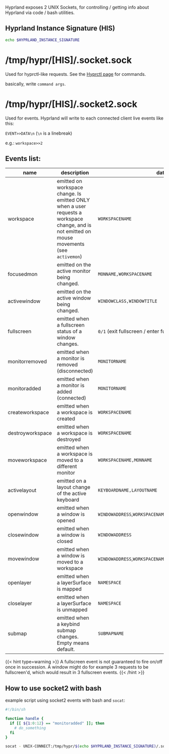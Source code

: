 Hyprland exposes 2 UNIX Sockets, for controlling / getting info about Hyprland
via code / bash utilities.

## Hyprland Instance Signature (HIS)

```sh
echo $HYPRLAND_INSTANCE_SIGNATURE
```

# /tmp/hypr/\[HIS\]/.socket.sock

Used for hyprctl-like requests. See the
[Hyprctl page](../Configuring/Using-hyprctl) for
commands.

basically, write `command args`.

# /tmp/hypr/\[HIS\]/.socket2.sock

Used for events. Hyprland will write to each connected client live events like
this:

`EVENT>>DATA\n` (`\n` is a linebreak)

e.g.: `workspace>>2`

## Events list:

| name | description | data |
| --- | --- | --- |
| workspace | emitted on workspace change. Is emitted ONLY when a user requests a workspace change, and is not emitted on mouse movements (see `activemon`) | `WORKSPACENAME` |
| focusedmon | emitted on the active monitor being changed. | `MONNAME,WORKSPACENAME` |
| activewindow | emitted on the active window being changed. | `WINDOWCLASS,WINDOWTITLE` |
| fullscreen | emitted when a fullscreen status of a window changes. | `0/1` (exit fullscreen / enter fullscreen) |
| monitorremoved | emitted when a monitor is removed (disconnected) | `MONITORNAME` |
| monitoradded | emitted when a monitor is added (connected) | `MONITORNAME` |
| createworkspace | emitted when a workspace is created | `WORKSPACENAME` |
| destroyworkspace | emitted when a workspace is destroyed | `WORKSPACENAME` |
| moveworkspace | emitted when a workspace is moved to a different monitor | `WORKSPACENAME,MONNAME` |
| activelayout | emitted on a layout change of the active keyboard | `KEYBOARDNAME,LAYOUTNAME` |
| openwindow | emitted when a window is opened | `WINDOWADDRESS`,`WORKSPACENAME`,`WINDOWCLASS`,`WINDOWTITLE` |
| closewindow | emitted when a window is closed | `WINDOWADDRESS` |
| movewindow | emitted when a window is moved to a workspace | `WINDOWADDRESS`,`WORKSPACENAME` |
| openlayer | emitted when a layerSurface is mapped | `NAMESPACE` |
| closelayer | emitted when a layerSurface is unmapped | `NAMESPACE` |
| submap | emitted when a keybind submap changes. Empty means default. |`SUBMAPNAME` |

{{< hint type=warning >}}
A fullscreen event is not guaranteed to fire on/off once in succession.
A window might do for example 3 requests to be fullscreen'd, which would result
in 3 fullscreen events.
{{< /hint >}}

## How to use socket2 with bash

example script using socket2 events with bash and `socat`:

```sh
#!/bin/sh

function handle {
  if [[ ${1:0:12} == "monitoradded" ]]; then
    # do_something
  fi
}

socat - UNIX-CONNECT:/tmp/hypr/$(echo $HYPRLAND_INSTANCE_SIGNATURE)/.socket2.sock | while read line; do handle $line; done
```
